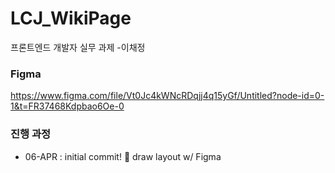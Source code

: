 # LCJ_WikiPage
프론트엔드 개발자 실무 과제 -이채정

### Figma
https://www.figma.com/file/Vt0Jc4kWNcRDqjj4q15yGf/Untitled?node-id=0-1&t=FR37468Kdpbao6Oe-0

### 진행 과정
- 06-APR : initial commit! :tada:
           draw layout w/ Figma
